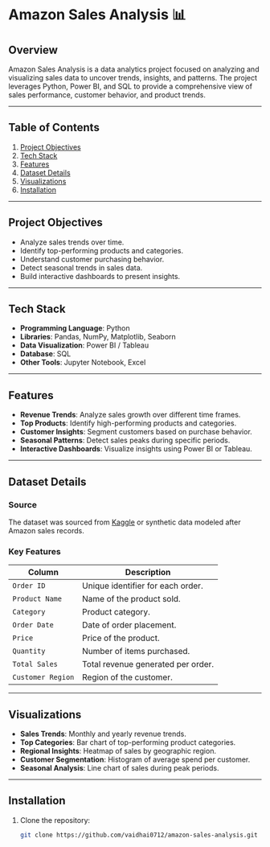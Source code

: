 # Amazon Sales Analysis 📊

## Overview
Amazon Sales Analysis is a data analytics project focused on analyzing and visualizing sales data to uncover trends, insights, and patterns. The project leverages Python, Power BI, and SQL to provide a comprehensive view of sales performance, customer behavior, and product trends.

---

## Table of Contents
1. [Project Objectives](#project-objectives)
2. [Tech Stack](#tech-stack)
3. [Features](#features)
4. [Dataset Details](#dataset-details)
5. [Visualizations](#visualizations)
6. [Installation](#installation)

---

## Project Objectives
- Analyze sales trends over time.
- Identify top-performing products and categories.
- Understand customer purchasing behavior.
- Detect seasonal trends in sales data.
- Build interactive dashboards to present insights.

---

## Tech Stack
- **Programming Language**: Python
- **Libraries**: Pandas, NumPy, Matplotlib, Seaborn
- **Data Visualization**: Power BI / Tableau
- **Database**: SQL
- **Other Tools**: Jupyter Notebook, Excel

---

## Features
- **Revenue Trends**: Analyze sales growth over different time frames.
- **Top Products**: Identify high-performing products and categories.
- **Customer Insights**: Segment customers based on purchase behavior.
- **Seasonal Patterns**: Detect sales peaks during specific periods.
- **Interactive Dashboards**: Visualize insights using Power BI or Tableau.

---

## Dataset Details
### Source
The dataset was sourced from [Kaggle](https://www.kaggle.com) or synthetic data modeled after Amazon sales records.

### Key Features
| **Column**           | **Description**                                   |
|-----------------------|---------------------------------------------------|
| `Order ID`           | Unique identifier for each order.                 |
| `Product Name`       | Name of the product sold.                         |
| `Category`           | Product category.                                 |
| `Order Date`         | Date of order placement.                          |
| `Price`              | Price of the product.                             |
| `Quantity`           | Number of items purchased.                        |
| `Total Sales`        | Total revenue generated per order.                |
| `Customer Region`    | Region of the customer.                           |

---

## Visualizations
- **Sales Trends**: Monthly and yearly revenue trends.
- **Top Categories**: Bar chart of top-performing product categories.
- **Regional Insights**: Heatmap of sales by geographic region.
- **Customer Segmentation**: Histogram of average spend per customer.
- **Seasonal Analysis**: Line chart of sales during peak periods.

---

## Installation
1. Clone the repository:
   ```bash
   git clone https://github.com/vaidhai0712/amazon-sales-analysis.git
